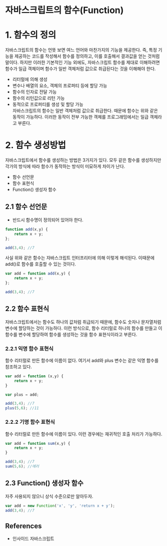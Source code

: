 자바스크립트의 함수(Function)
===
# 1. 함수의 정의
자바스크립트의 함수는 언뜻 보면 여느 언어와 마찬가지의 기능을 제공한다. 즉, 특정 기능을 제공하는 코드를 작성해서 함수를 정의하고, 이를 호출해서 결과값을 얻는 것처럼 말이다. 하지만 이러한 기본적인 기능 외에도, 자바스크립트 함수를 제대로 이해하려면 함수가 일급 객체이며 함수가 일반 객체처럼 값으로 취급된다는 것을 이해해야 한다.
* 리터럴에 의해 생성
* 변수나 배열의 요소, 객체의 프로퍼티 등에 할당 가능
* 함수의 인자로 전달 가능
* 함수의 리턴값으로 리턴 가능
* 동적으로 프로퍼티를 생성 및 할당 가능  
자바스크립트의 함수는 일반 객체처럼 값으로 취급한다. 때문에 함수는 위와 같은 동작이 가능하다. 이러한 동작이 전부 가능한 객체를 프로그래밍에서는 일급 객체라고 부른다.

# 2. 함수 생성방법
자바스크립트에서 함수를 생성하는 방법은 3가지가 있다. 모두 같은 함수를 생성하지만 각가의 방식에 따라 함수가 동작하는 방식이 미묘하게 차이가 난다.
* 함수 선언문
* 함수 표현식
* Function() 생성자 함수

## 2.1 함수 선언문
* 반드시 함수명이 정의되어 있어야 한다.
```javascript
function add(x,y) {
    return x + y;
};

add(3,4); //7
```
사실 위와 같은 함수는 자바스크립트 인터프리터에 의해 이렇게 해석된다. 이때문에 add()로 함수를 호출할 수 있는 것이다.
```javascript
var add = function add(x,y) {
    return x + y;
};

add(3,4); //7
```
## 2.2 함수 표현식
자바스크립트에서는 함수도 하나의 값처럼 취급되기 때문에, 함수도 숫자나 문자열처럼 변수에 할당하는 것이 가능하다. 이런 방식으로, 함수 리터럴로 하나의 함수를 만들고 이 함수를 변수에 할당하여 함수를 생성하는 것을 함수 표현식이라고 부른다.

### 2.2.1 익명 함수 표현식
함수 리터럴로 만든 함수에 이름이 없다. 여기서 add와 plus 변수는 같은 익명 함수를 참조하고 있다.
```javascript
var add = function (x,y) {
    return x + y;
}

var plus = add;

add(3,4); //7
plus(5,6); //11
```
### 2.2.2 기명 함수 표현식
함수 리터럴로 만든 함수에 이름이 있다. 이런 경우에는 재귀적인 호출 처리가 가능하다.
```javascript
var add = function sum(x,y) {
    return x + y;
}

add(3,4); //7
sum(5,6); //에러
```

## 2.3 Function() 생성자 함수
자주 사용되지 않으니 상식 수준으로만 알아두자.
```javascript
var add = new Function('x', 'y', 'return x + y');
add(3,4); //7
```

References
-----
* 인사이드 자바스크립트